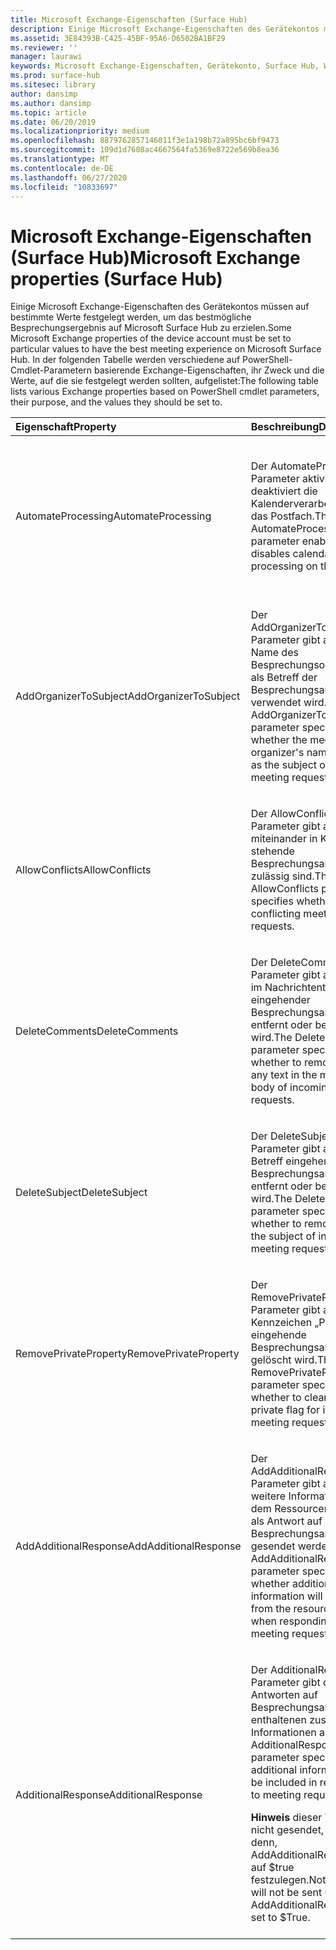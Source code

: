 ```yaml
---
title: Microsoft Exchange-Eigenschaften (Surface Hub)
description: Einige Microsoft Exchange-Eigenschaften des Gerätekontos müssen auf bestimmte Werte festgelegt werden, um das bestmögliche Besprechungsergebnis auf Microsoft Surface Hub zu erzielen.
ms.assetid: 3E84393B-C425-45BF-95A6-D6502BA1BF29
ms.reviewer: ''
manager: laurawi
keywords: Microsoft Exchange-Eigenschaften, Gerätekonto, Surface Hub, Windows PowerShell-Cmdlet
ms.prod: surface-hub
ms.sitesec: library
author: dansimp
ms.author: dansimp
ms.topic: article
ms.date: 06/20/2019
ms.localizationpriority: medium
ms.openlocfilehash: 8879762857146011f3e1a198b72a895bc6bf9473
ms.sourcegitcommit: 109d1d7608ac4667564fa5369e8722e569b8ea36
ms.translationtype: MT
ms.contentlocale: de-DE
ms.lasthandoff: 06/27/2020
ms.locfileid: "10833697"
---
```

# <span data-ttu-id="eabc6-104">Microsoft Exchange-Eigenschaften (Surface Hub)</span><span class="sxs-lookup"><span data-stu-id="eabc6-104">Microsoft Exchange properties (Surface Hub)</span></span>


<span data-ttu-id="eabc6-105">Einige Microsoft Exchange-Eigenschaften des Gerätekontos müssen auf bestimmte Werte festgelegt werden, um das bestmögliche Besprechungsergebnis auf Microsoft Surface Hub zu erzielen.</span><span class="sxs-lookup"><span data-stu-id="eabc6-105">Some Microsoft Exchange properties of the device account must be set to particular values to have the best meeting experience on Microsoft Surface Hub.</span></span> <span data-ttu-id="eabc6-106">In der folgenden Tabelle werden verschiedene auf PowerShell-Cmdlet-Parametern basierende Exchange-Eigenschaften, ihr Zweck und die Werte, auf die sie festgelegt werden sollten, aufgelistet:</span><span class="sxs-lookup"><span data-stu-id="eabc6-106">The following table lists various Exchange properties based on PowerShell cmdlet parameters, their purpose, and the values they should be set to.</span></span>

<table>
<colgroup>
<col width="25%" />
<col width="25%" />
<col width="25%" />
<col width="25%" />
</colgroup>
<thead>
<tr class="header">
<th align="left"><span data-ttu-id="eabc6-107">Eigenschaft</span><span class="sxs-lookup"><span data-stu-id="eabc6-107">Property</span></span></th>
<th align="left"><span data-ttu-id="eabc6-108">Beschreibung</span><span class="sxs-lookup"><span data-stu-id="eabc6-108">Description</span></span></th>
<th align="left"><span data-ttu-id="eabc6-109">Wert</span><span class="sxs-lookup"><span data-stu-id="eabc6-109">Value</span></span></th>
<th align="left"><span data-ttu-id="eabc6-110">Auswirkungen</span><span class="sxs-lookup"><span data-stu-id="eabc6-110">Impact</span></span></th>
</tr>
</thead>
<tbody>
<tr class="odd">
<td align="left"><p><span data-ttu-id="eabc6-111">AutomateProcessing</span><span class="sxs-lookup"><span data-stu-id="eabc6-111">AutomateProcessing</span></span></p></td>
<td align="left"><p><span data-ttu-id="eabc6-112">Der AutomateProcessing-Parameter aktiviert oder deaktiviert die Kalenderverarbeitung für das Postfach.</span><span class="sxs-lookup"><span data-stu-id="eabc6-112">The AutomateProcessing parameter enables or disables calendar processing on the mailbox.</span></span></p></td>
<td align="left"><p><span data-ttu-id="eabc6-113">AutoAccept</span><span class="sxs-lookup"><span data-stu-id="eabc6-113">AutoAccept</span></span></p></td>
<td align="left"><p><span data-ttu-id="eabc6-114">Surface Hub kann Besprechungsanfragen basierend auf der Verfügbarkeit automatisch annehmen oder ablehnen.</span><span class="sxs-lookup"><span data-stu-id="eabc6-114">The Surface Hub will be able to automatically accept or decline meeting requests based on its availability.</span></span></p></td>
</tr>
<tr class="even">
<td align="left"><p><span data-ttu-id="eabc6-115">AddOrganizerToSubject</span><span class="sxs-lookup"><span data-stu-id="eabc6-115">AddOrganizerToSubject</span></span></p></td>
<td align="left"><p><span data-ttu-id="eabc6-116">Der AddOrganizerToSubject-Parameter gibt an, ob der Name des Besprechungsorganisators als Betreff der Besprechungsanfrage verwendet wird.</span><span class="sxs-lookup"><span data-stu-id="eabc6-116">The AddOrganizerToSubject parameter specifies whether the meeting organizer's name is used as the subject of the meeting request.</span></span></p></td>
<td align="left"><p><span data-ttu-id="eabc6-117">$False</span><span class="sxs-lookup"><span data-stu-id="eabc6-117">$False</span></span></p></td>
<td align="left"><p><span data-ttu-id="eabc6-118">Der Besprechungsorganisator wird auf der Willkommensseite nicht zweimal angezeigt (statt als Organisator und im Betreff der Besprechung).</span><span class="sxs-lookup"><span data-stu-id="eabc6-118">The welcome screen will not show the meeting organizer twice (instead of showing it as both the organizer and in the meeting subject).</span></span></p></td>
</tr>
<tr class="odd">
<td align="left"><p><span data-ttu-id="eabc6-119">AllowConflicts</span><span class="sxs-lookup"><span data-stu-id="eabc6-119">AllowConflicts</span></span></p></td>
<td align="left"><p><span data-ttu-id="eabc6-120">Der AllowConflicts-Parameter gibt an, ob miteinander in Konflikt stehende Besprechungsanfragen zulässig sind.</span><span class="sxs-lookup"><span data-stu-id="eabc6-120">The AllowConflicts parameter specifies whether to allow conflicting meeting requests.</span></span></p></td>
<td align="left"><p><span data-ttu-id="eabc6-121">$False</span><span class="sxs-lookup"><span data-stu-id="eabc6-121">$False</span></span></p></td>
<td align="left"><p><span data-ttu-id="eabc6-122">Surface Hub lehnt Besprechungsanfragen ab, die mit der Uhrzeit einer anderen Besprechung in Konflikt stehen.</span><span class="sxs-lookup"><span data-stu-id="eabc6-122">The Surface Hub will decline meeting requests that conflict with another meeting’s time.</span></span></p></td>
</tr>
<tr class="even">
<td align="left"><p><span data-ttu-id="eabc6-123">DeleteComments</span><span class="sxs-lookup"><span data-stu-id="eabc6-123">DeleteComments</span></span></p></td>
<td align="left"><p><span data-ttu-id="eabc6-124">Der DeleteComments-Parameter gibt an, ob Text im Nachrichtentext eingehender Besprechungsanfragen entfernt oder beibehalten wird.</span><span class="sxs-lookup"><span data-stu-id="eabc6-124">The DeleteComments parameter specifies whether to remove or keep any text in the message body of incoming meeting requests.</span></span></p></td>
<td align="left"><p><span data-ttu-id="eabc6-125">$False</span><span class="sxs-lookup"><span data-stu-id="eabc6-125">$False</span></span></p></td>
<td align="left"><p><span data-ttu-id="eabc6-126">Der Nachrichtentext von Besprechungen kann beibehalten und von einem Surface Hub abgerufen werden, wenn Sie ihn während einer Besprechung benötigen.</span><span class="sxs-lookup"><span data-stu-id="eabc6-126">The message body of meetings can be retained and retrieved from a Surface Hub if you need it during a meeting.</span></span></p></td>
</tr>
<tr class="odd">
<td align="left"><p><span data-ttu-id="eabc6-127">DeleteSubject</span><span class="sxs-lookup"><span data-stu-id="eabc6-127">DeleteSubject</span></span></p></td>
<td align="left"><p><span data-ttu-id="eabc6-128">Der DeleteSubject-Parameter gibt an, ob der Betreff eingehender Besprechungsanfragen entfernt oder beibehalten wird.</span><span class="sxs-lookup"><span data-stu-id="eabc6-128">The DeleteSubject parameter specifies whether to remove or keep the subject of incoming meeting requests.</span></span></p></td>
<td align="left"><p><span data-ttu-id="eabc6-129">$False</span><span class="sxs-lookup"><span data-stu-id="eabc6-129">$False</span></span></p></td>
<td align="left"><p><span data-ttu-id="eabc6-130">Die Betreffs von Besprechungsanfragen können auf dem Surface Hub angezeigt werden.</span><span class="sxs-lookup"><span data-stu-id="eabc6-130">Meeting request subjects can be shown on the Surface Hub.</span></span></p></td>
</tr>
<tr class="even">
<td align="left"><p><span data-ttu-id="eabc6-131">RemovePrivateProperty</span><span class="sxs-lookup"><span data-stu-id="eabc6-131">RemovePrivateProperty</span></span></p></td>
<td align="left"><p><span data-ttu-id="eabc6-132">Der RemovePrivateProperty-Parameter gibt an, ob das Kennzeichen „Privat“ für eingehende Besprechungsanfragen gelöscht wird.</span><span class="sxs-lookup"><span data-stu-id="eabc6-132">The RemovePrivateProperty parameter specifies whether to clear the private flag for incoming meeting requests.</span></span></p></td>
<td align="left"><p><span data-ttu-id="eabc6-133">$False</span><span class="sxs-lookup"><span data-stu-id="eabc6-133">$False</span></span></p></td>
<td align="left"><p><span data-ttu-id="eabc6-134">Private Besprechungsbetreffs werden auf der Willkommensseite als „privat“ angezeigt.</span><span class="sxs-lookup"><span data-stu-id="eabc6-134">Private meeting subjects will show as Private on the welcome screen.</span></span></p></td>
</tr>
<tr class="odd">
<td align="left"><p><span data-ttu-id="eabc6-135">AddAdditionalResponse</span><span class="sxs-lookup"><span data-stu-id="eabc6-135">AddAdditionalResponse</span></span></p></td>
<td align="left"><p><span data-ttu-id="eabc6-136">Der AddAdditionalResponse-Parameter gibt an, ob weitere Informationen aus dem Ressourcenpostfach als Antwort auf Besprechungsanfragen gesendet werden.</span><span class="sxs-lookup"><span data-stu-id="eabc6-136">The AddAdditionalResponse parameter specifies whether additional information will be sent from the resource mailbox when responding to meeting requests.</span></span></p></td>
<td align="left"><p><span data-ttu-id="eabc6-137">$True</span><span class="sxs-lookup"><span data-stu-id="eabc6-137">$True</span></span></p></td>
<td align="left"><p><span data-ttu-id="eabc6-138">Wenn eine Antwort auf eine Besprechungsanfrage gesendet wird, wird benutzerdefinierter Text in der Antwort bereitgestellt.</span><span class="sxs-lookup"><span data-stu-id="eabc6-138">When a response is sent to a meeting request, custom text will be provided in the response.</span></span></p></td>
</tr>
<tr class="even">
<td align="left"><p><span data-ttu-id="eabc6-139">AdditionalResponse</span><span class="sxs-lookup"><span data-stu-id="eabc6-139">AdditionalResponse</span></span></p></td>
<td align="left"><p><span data-ttu-id="eabc6-140">Der AdditionalResponse-Parameter gibt die in Antworten auf Besprechungsanfragen enthaltenen zusätzlichen Informationen an.</span><span class="sxs-lookup"><span data-stu-id="eabc6-140">The AdditionalResponse parameter specifies the additional information to be included in responses to meeting requests.</span></span></p>
<div class="alert">
<strong><span data-ttu-id="eabc6-141">Hinweis </strong> dieser Text wird nicht gesendet, es sei denn, AddAdditionalResponse ist auf $true festzulegen.</span><span class="sxs-lookup"><span data-stu-id="eabc6-141">Note</strong>This text will not be sent unless AddAdditionalResponse is set to $True.</span></span>
</div>
<div>
 
</div></td>
<td align="left"><p><span data-ttu-id="eabc6-142">Die zusätzliche Antwort kann verwendet werden, um Benutzer darüber zu informieren, wie Surface Hub verwendet wird, oder um sie auf Ressourcen zu verweisen.</span><span class="sxs-lookup"><span data-stu-id="eabc6-142">Your choice—the additional response can be used to inform people how to use a Surface Hub or point them towards resources.</span></span></p></td>
<td align="left"><p><span data-ttu-id="eabc6-143">Durch das Hinzufügen einer zusätzlichen Antwortnachricht kann Benutzern eine Einführung in die Nutzung von Surface Hub in ihrer Besprechung gegeben werden.</span><span class="sxs-lookup"><span data-stu-id="eabc6-143">Adding an additional response message can provide people an introduction to how they can use a Surface Hub in their meeting.</span></span></p></td>
</tr>
</tbody>
</table>

 

 

 





